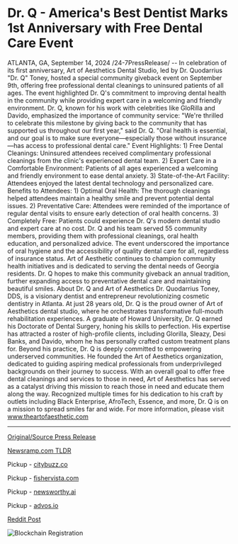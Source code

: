 # Dr. Q - America's Best Dentist Marks 1st Anniversary with Free Dental Care Event

ATLANTA, GA, September 14, 2024 /24-7PressRelease/ -- In celebration of its first anniversary, Art of Aesthetics Dental Studio, led by Dr. Quodarrius "Dr. Q" Toney, hosted a special community giveback event on September 9th, offering free professional dental cleanings to uninsured patients of all ages. The event highlighted Dr. Q's commitment to improving dental health in the community while providing expert care in a welcoming and friendly environment.  Dr. Q, known for his work with celebrities like GloRilla and Davido, emphasized the importance of community service: "We're thrilled to celebrate this milestone by giving back to the community that has supported us throughout our first year," said Dr. Q. "Oral health is essential, and our goal is to make sure everyone—especially those without insurance—has access to professional dental care."  Event Highlights: 1) Free Dental Cleanings: Uninsured attendees received complimentary professional cleanings from the clinic's experienced dental team. 2) Expert Care in a Comfortable Environment: Patients of all ages experienced a welcoming and friendly environment to ease dental anxiety. 3) State-of-the-Art Facility: Attendees enjoyed the latest dental technology and personalized care.  Benefits to Attendees: 1) Optimal Oral Health: The thorough cleanings helped attendees maintain a healthy smile and prevent potential dental issues. 2) Preventative Care: Attendees were reminded of the importance of regular dental visits to ensure early detection of oral health concerns. 3) Completely Free: Patients could experience Dr. Q's modern dental studio and expert care at no cost.  Dr. Q and his team served 55 community members, providing them with professional cleanings, oral health education, and personalized advice. The event underscored the importance of oral hygiene and the accessibility of quality dental care for all, regardless of insurance status.  Art of Aesthetic continues to champion community health initiatives and is dedicated to serving the dental needs of Georgia residents. Dr. Q hopes to make this community giveback an annual tradition, further expanding access to preventative dental care and maintaining beautiful smiles.  About Dr. Q and Art of Aesthetics  Dr. Quodarrius Toney, DDS, is a visionary dentist and entrepreneur revolutionizing cosmetic dentistry in Atlanta. At just 28 years old, Dr. Q is the proud owner of Art of Aesthetics dental studio, where he orchestrates transformative full-mouth rehabilitation experiences.  A graduate of Howard University, Dr. Q earned his Doctorate of Dental Surgery, honing his skills to perfection. His expertise has attracted a roster of high-profile clients, including Glorilla, Sleazy, Desi Banks, and Davido, whom he has personally crafted custom treatment plans for.   Beyond his practice, Dr. Q is deeply committed to empowering underserved communities. He founded the Art of Aesthetics organization, dedicated to guiding aspiring medical professionals from underprivileged backgrounds on their journey to success. With an overall goal to offer free dental cleanings and services to those in need, Art of Aesthetics has served as a catalyst driving this mission to reach those in need and educate them along the way.  Recognized multiple times for his dedication to his craft by outlets including Black Enterprise, AfroTech, Essence, and more, Dr. Q is on a mission to spread smiles far and wide. For more information, please visit www.theartofaesthetic.com 

---

[Original/Source Press Release](https://www.24-7pressrelease.com/press-release/514319/dr-q-americas-best-dentist-marks-1st-anniversary-with-free-dental-care-event)
                    

[Newsramp.com TLDR](https://newsramp.com/curated-news/art-of-aesthetics-dental-studio-celebrates-anniversary-with-community-giveback-event/8f71fbcff9ef0c5fccefdab1942d7a73) 


Pickup - [citybuzz.co](https://citybuzz.co/2024/09/14/atlanta-dentist-celebrates-clinic-s-first-anniversary-with-free-dental-care-event)

Pickup - [fishervista.com](https://fishervista.com/en/atlanta-dentist-celebrates-anniversary-with-free-dental-care-for-uninsured-patients/20246830)

Pickup - [newsworthy.ai](https://newsworthy.ai/curated/atlanta-dentist-celebrates-clinic-s-first-anniversary-with-free-dental-care-event/20246830)

Pickup - [advos.io](https://advos.io/en/atlanta-dentist-celebrates-anniversary-with-free-dental-care-event/20246830)
 



[Reddit Post](https://www.reddit.com/r/HealthCareNewsInfo/comments/1fh6tkh/art_of_aesthetics_dental_studio_celebrates/) 



![Blockchain Registration](https://cdn.newsramp.app/24-7PressRelease/qrcode/249/14/lendx7bk.webp)